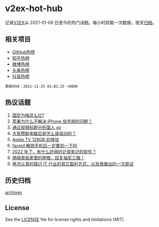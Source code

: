 # v2ex-hot-hub

 记录[V2EX](https://www.v2ex.com/)从 2021-01-06 日至今的热门话题。每小时抓取一次数据，按天[归档](archives)。
 
 ## 相关项目

- [GitHub热榜](https://github.com/lonnyzhang423/github-hot-hub)
- [知乎热榜](https://github.com/lonnyzhang423/zhihu-hot-hub)
- [微博热榜](https://github.com/lonnyzhang423/weibo-hot-hub)
- [头条热榜](https://github.com/lonnyzhang423/toutiao-hot-hub)
- [抖音热榜](https://github.com/lonnyzhang423/douyin-hot-hub)


 `更新时间：2022-11-25 01:01:25 +0800`

## 热议话题

1. [国足为啥这么烂?](https://www.v2ex.com/t/897544)
1. [苹果为什么不解决 iPhone 信号弱的问题？](https://www.v2ex.com/t/897600)
1. [通过视频标题分析国人 xp](https://www.v2ex.com/t/897558)
1. [大家攒新电脑后是怎么装驱动的？](https://www.v2ex.com/t/897632)
1. [Apple TV 128GB 初体验](https://www.v2ex.com/t/897508)
1. [faceid 解锁手机后一定要划一下吗](https://www.v2ex.com/t/897506)
1. [2022 年了，有什么好用的记录笔记的软件？](https://www.v2ex.com/t/897520)
1. [随缘卖些家里的脐橙，回复抽奖三箱！](https://www.v2ex.com/t/897658)
1. [再次认真的探讨 IT 行业的其它盈利方式，以及我做出的一次尝试](https://www.v2ex.com/t/897487)

## 历史归档

[archives](archives)

## License

See the [LICENSE](LICENSE) file for license rights and limitations (MIT).
